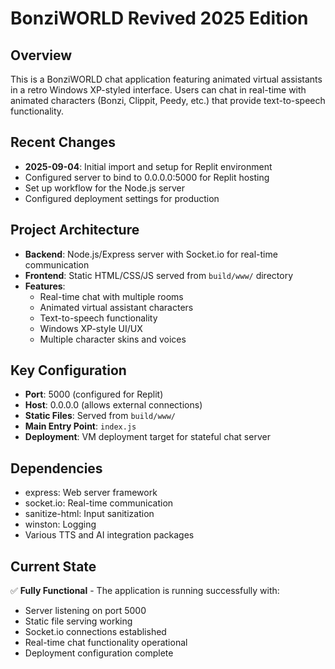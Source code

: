 # BonziWORLD Revived 2025 Edition

## Overview
This is a BonziWORLD chat application featuring animated virtual assistants in a retro Windows XP-styled interface. Users can chat in real-time with animated characters (Bonzi, Clippit, Peedy, etc.) that provide text-to-speech functionality.

## Recent Changes
- **2025-09-04**: Initial import and setup for Replit environment
- Configured server to bind to 0.0.0.0:5000 for Replit hosting
- Set up workflow for the Node.js server
- Configured deployment settings for production

## Project Architecture
- **Backend**: Node.js/Express server with Socket.io for real-time communication
- **Frontend**: Static HTML/CSS/JS served from `build/www/` directory
- **Features**: 
  - Real-time chat with multiple rooms
  - Animated virtual assistant characters
  - Text-to-speech functionality
  - Windows XP-style UI/UX
  - Multiple character skins and voices

## Key Configuration
- **Port**: 5000 (configured for Replit)
- **Host**: 0.0.0.0 (allows external connections)
- **Static Files**: Served from `build/www/`
- **Main Entry Point**: `index.js`
- **Deployment**: VM deployment target for stateful chat server

## Dependencies
- express: Web server framework
- socket.io: Real-time communication
- sanitize-html: Input sanitization
- winston: Logging
- Various TTS and AI integration packages

## Current State
✅ **Fully Functional** - The application is running successfully with:
- Server listening on port 5000
- Static file serving working
- Socket.io connections established
- Real-time chat functionality operational
- Deployment configuration complete